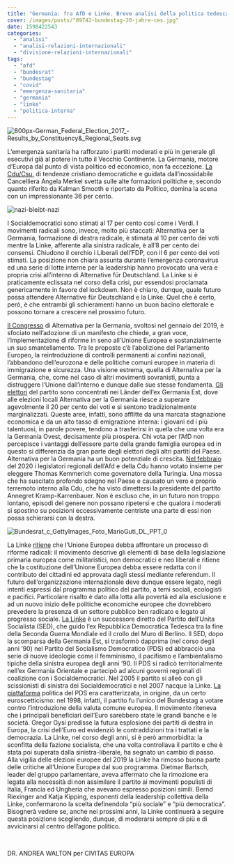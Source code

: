 ```yaml
---
title: "Germania: fra AfD e Linke. Breve analisi della politica tedesca"
cover: /images/posts/"89742-bundestag-20-jahre-ces.jpg"
date: 1598422543
categories: 
  - "analisi"
  - "analisi-relazioni-internazionali"
  - "divisione-relazioni-internazionali"
tags: 
  - "afd"
  - "bundesrat"
  - "bundestag"
  - "covid"
  - "emergenza-sanitaria"
  - "germania"
  - "linke"
  - "politica-interna"
---
```


![800px-German_Federal_Election_2017_-_Results_by_Constituency_&_Regional_Seats.svg](https://civitaseuropadoteu.wordpress.com/wp-content/uploads/2024/04/16fb8-800px-german_federal_election_2017_-_results_by_constituency__regional_seats.svg_.png)

L’emergenza sanitaria ha rafforzato i partiti moderati e più in generale gli esecutivi già al potere in tutto il Vecchio Continente. La Germania, motore d’Europa dal punto di vista politico ed economico, non fa eccezione. [La Cdu/Csu](https://www.politico.eu/europe-poll-of-polls/germany/)[,](https://www.politico.eu/europe-poll-of-polls/germany/) di tendenze cristiano democratiche e guidata dall’inossidabile Cancelliera Angela Merkel svetta sulle alte formazioni politiche e, secondo quanto riferito da Kalman Smooth e riportato da Politico, domina la scena con un impressionante 36 per cento.

![nazi-bleibt-nazi](https://civitaseuropadoteu.wordpress.com/wp-content/uploads/2024/04/66fae-nazi-bleibt-nazi.jpg)

I Socialdemocratici sono stimati al 17 per cento così come i Verdi. I movimenti radicali sono, invece, molto più staccati: Alternativa per la Germania, formazione di destra radicale, è stimata al 10 per cento dei voti mentre la Linke, afferente alla sinistra radicale, è all’8 per cento dei consensi. Chiudono il cerchio i Liberali dell’FDP, con il 6 per cento dei voti stimati. La posizione non chiara assunta durante l’emergenza coronavirus ed una serie di lotte interne per la leadership hanno provocato una vera e propria crisi all’interno di Alternative für Deutschland. La Linke si è praticamente eclissata nel corso della crisi, pur essendosi proclamata genericamente in favore del lockdown. Non è chiaro, dunque, quale futuro possa attendere Alternative für Deutschland e la Linke. Quel che è certo, però, è che entrambi gli schieramenti hanno un buon bacino elettorale e possono tornare a crescere nel prossimo futuro.

[Il Congresso](https://www.euractiv.com/section/eu-elections-2019/news/afd-party-congress-back-to-a-europe-of-nations/) di Alternativa per la Germania, svoltosi nel gennaio del 2019, è sfociato nell’adozione di un manifesto che chiede, a gran voce, l’implementazione di riforme in seno all’Unione Europea e sostanzialmente un suo smantellamento. Tra le proposte c’è l’abolizione del Parlamento Europeo, la reintroduzione di controlli permanenti ai confini nazionali, l’abbandono dell’eurozona e delle politiche comuni europee in materia di immigrazione e sicurezza. Una visione estrema, quella di Alternativa per la Germania, che, come nel caso di altri movimenti sovranisti, punta a distruggere l’Unione dall’interno e dunque dalle sue stesse fondamenta. [Gli elettori](https://www.theguardian.com/commentisfree/2019/sep/03/afd-germany-reformed-eu-immigration-parties-europe) del partito sono concentrati nei Länder dell’ex Germania Est, dove alle elezioni locali Alternativa per la Germania riesce a superare agevolmente il 20 per cento dei voti e si sentono tradizionalmente marginalizzati. Queste aree, infatti, sono afflitte da una marcata stagnazione economica e da un alto tasso di emigrazione interna: i giovani ed i più talentuosi, in parole povere, tendono a trasferirsi in quella che una volta era la Germania Ovest, decisamente più prospera. Chi vota per l’AfD non percepisce i vantaggi dell’essere parte della grande famiglia europea ed in questo si differenzia da gran parte degli elettori degli altri partiti del Paese. Alternativa per la Germania ha un buon potenziale di crescita. [Nel febbraio](https://www.voanews.com/europe/germanys-left-wing-governor-returns-after-month-turmoil) del 2020 i legislatori regionali dell’Afd e della Cdu hanno votato insieme per eleggere Thomas Kemmerich come governatore della Turingia. Una mossa che ha suscitato profondo sdegno nel Paese e causato un vero e proprio terremoto interno alla Cdu, che ha visto dimettersi la presidente del partito Annegret Kramp-Karrenbauer. Non è escluso che, in un futuro non troppo lontano, episodi del genere non possano ripetersi e che qualora i moderati si spostino su posizioni eccessivamente centriste una parte di essi non possa schierarsi con la destra.

![Bundesrat_c_GettyImages_Foto_MarioGuti_DL_PPT_0](https://civitaseuropadoteu.wordpress.com/wp-content/uploads/2024/04/9bb92-bundesrat_c_gettyimages_foto_marioguti_dl_ppt_0.jpg)

La Linke [ritiene](https://www.die-linke.de/fileadmin/download/grundsatzdokumente/programm_englisch/englisch_die_linke_programm_erfurt.pdf) che l’Unione Europea debba affrontare un processo di riforme radicali: il movimento descrive gli elementi di base della legislazione primaria europea come militaristici, non democratici e neo liberali e ritiene che la costituzione dell’Unione Europea debba essere redatta con il contributo dei cittadini ed approvata dagli stessi mediante referendum. Il futuro dell’organizzazione internazionale deve dunque essere legato, negli intenti espressi dal programma politico del partito, a temi sociali, ecologisti e pacifici. Particolare risalto è dato alla lotta alla povertà ed alla esclusione e ad un nuovo inizio delle politiche economiche europee che dovrebbero prevedere la presenza di un settore pubblico ben radicato e legato al progresso sociale. [La Linke](https://link.springer.com/chapter/10.1057/9781137265111_5) è un successore diretto del Partito dell’Unita Socialista (SED), che guido l’ex Repubblica Democratica Tedesca tra la fine della Seconda Guerra Mondiale ed il crollo del Muro di Berlino. Il SED, dopo la scomparsa della Germania Est, si trasformò dapprima (nel corso degli anni ’90) nel Partito del Socialismo Democratico (PDS) ed abbracciò una serie di nuove ideologie come il femminismo, il pacifismo e l’ambientalismo tipiche della sinistra europea degli anni ’90. Il PDS si radicò territorialmente nell’ex Germania Orientale e partecipò ad alcuni governi regionali di coalizione con i Socialdemocratici. Nel 2005 il partito si alleò con gli scissionisti di sinistra dei Socialdemocratici e nel 2007 nacque la Linke. [La piattaforma](https://www.thefullbrexit.com/die-linke) politica del PDS era caratterizzata, in origine, da un certo euroscetticismo: nel 1998, infatti, il partito fu l’unico del Bundestag a votare contro l’introduzione della valuta comune europea. Il movimento riteneva che i principali beneficiari dell’Euro sarebbero state le grandi banche e le società. Gregor Gysi predisse la futura esplosione dei partiti di destra in Europa, la crisi dell’Euro ed evidenziò le contraddizioni tra i trattati e la democrazia. La Linke, nel corso degli anni, si è però ammorbidita: la sconfitta della fazione socialista, che una volta controllava il partito e che è stata poi superata dalla sinistra-liberale, ha segnato un cambio di passo. Alla vigilia delle elezioni europee del 2019 la Linke ha rimosso buona parte delle critiche all’Unione Europea dal suo programma. Dietmar Bartsch, leader del gruppo parlamentare, aveva affermato che la rimozione era legata alla necessità di non assimilare il partito ai movimenti populisti di Italia, Francia ed Ungheria che avevano espresso posizioni simili. Bernd Riexinger and Katja Kipping, esponenti della leadership collettiva della Linke, confermarono la scelta definendola “più sociale” e “più democratica”. Bisognerà vedere se, anche nei prossimi anni, la Linke continuerà a seguire questa posizione scegliendo, dunque, di moderarsi sempre di più e di avvicinarsi al centro dell’agone politico.

 

DR. ANDREA WALTON per CIVITAS EUROPA

